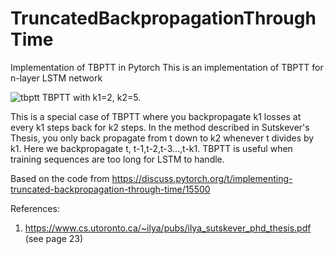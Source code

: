 # TruncatedBackpropagationThroughTime
 Implementation of TBPTT in Pytorch
 This is an implementation of TBPTT for n-layer LSTM network 
 
![tbptt](https://github.com/hansungj/TruncatedBackpropagationThroughTime/blob/master/tbtpp.jpg)
TBPTT with k1=2, k2=5. 

This is a special case of TBPTT where you backpropagate k1 losses at every k1 steps back for k2 steps. In the method described in Sutskever's Thesis, you only back propagate from t down to k2 whenever t divides by k1. Here we backpropagate t, t-1,t-2,t-3...,t-k1. TBPTT is useful when training sequences are too long for LSTM to handle. 

Based on the code from https://discuss.pytorch.org/t/implementing-truncated-backpropagation-through-time/15500 

References:
1. https://www.cs.utoronto.ca/~ilya/pubs/ilya_sutskever_phd_thesis.pdf (see page 23)
